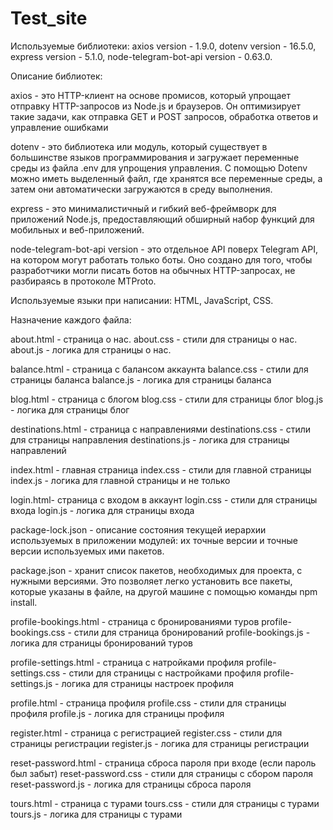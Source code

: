 # Test_site
Используемые библиотеки: 
    axios version - 1.9.0,
    dotenv version - 16.5.0,
    express version - 5.1.0,
    node-telegram-bot-api version - 0.63.0.

Описание библиотек: 

axios - это HTTP-клиент на основе промисов, который упрощает отправку HTTP-запросов из Node.js и браузеров. Он оптимизирует такие задачи, как отправка GET и POST запросов, обработка ответов и управление ошибками

dotenv - это библиотека или модуль, который существует в большинстве языков программирования и загружает переменные среды из файла .env для упрощения управления. С помощью Dotenv можно иметь выделенный файл, где хранятся все переменные среды, а затем они автоматически загружаются в среду выполнения.

express -  это минималистичный и гибкий веб-фреймворк для приложений Node.js, предоставляющий обширный набор функций для мобильных и веб-приложений.

node-telegram-bot-api version - это отдельное API поверх Telegram API, на котором могут работать только боты. Оно создано для того, чтобы разработчики могли писать ботов на обычных HTTP-запросах, не разбираясь в протоколе MTProto.

Используемые языки при написании: HTML, JavaScript, CSS.

Назначение каждого файла:

about.html - страница о нас.
about.css - стили для страницы о нас.
about.js - логика для страницы о нас.

balance.html - страница с балансом аккаунта
balance.css - стили для страницы баланса
balance.js - логика для страницы баланса

blog.html - страница с блогом
blog.css - стили для страницы блог
blog.js - логика для страницы блог

destinations.html - страница с направлениями
destinations.css - стили для страницы направления
destinations.js - логика для страницы направлений

index.html - главная страница
index.css - стили для главной страницы
index.js - логика для главной страницы и не только

login.html- страница с входом в аккаунт
login.css - стили для страницы входа
login.js - логика для страницы входа

package-lock.json - описание состояния текущей иерархии используемых в приложении модулей: их точные версии и точные версии используемых ими пакетов.

package.json - хранит список пакетов, необходимых для проекта, с нужными версиями. Это позволяет легко установить все пакеты, которые указаны в файле, на другой машине с помощью команды npm install.

profile-bookings.html - страница с бронированиями туров
profile-bookings.css - стили для страница бронирований
profile-bookings.js - логика для страницы бронирований туров

profile-settings.html - страница с натройками профиля
profile-settings.css - стили для страницы с настройками профиля
profile-settings.js - логика для страницы настроек профиля

profile.html - страница профиля
profile.css -  стили для страницы профиля
profile.js - логика для страницы профиля

register.html - страница с регистрацией
register.css - стили для страницы регистрации
register.js - логика для страницы регистрации

reset-password.html - страница сброса пароля при входе (если пароль был забыт)
reset-password.css - стили для страницы с сбором пароля
reset-password.js - логика для страницы сброса пароля

tours.html - страница с турами
tours.css - стили для страницы с турами
tours.js - логика для страницы с турами